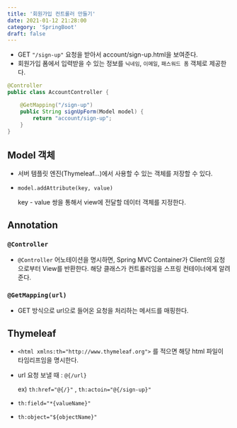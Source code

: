 ```yaml
---
title: '회원가입 컨트롤러 만들기'
date: 2021-01-12 21:28:00
category: 'SpringBoot'
draft: false
---  
```

- GET `"/sign-up"` 요청을 받아서 account/sign-up.html을 보여준다.
- 회원가입 폼에서 입력받을 수 있는 정보를 `닉네임`, `이메일`, `패스워드 폼` 객체로 제공한다.

```java
@Controller
public class AccountController {

    @GetMapping("/sign-up")
    public String signUpForm(Model model) {
        return "account/sign-up";
    }
}
```

## Model 객체

- 서버 템플릿 엔진(Thymeleaf...)에서 사용할 수 있는 객체를 저장할 수 있다.
- `model.addAttribute(key, value)`

    key - value 쌍을 통해서 view에 전달할 데이터 객체를 지정한다.

## Annotation

### `@Controller`

- `@Controller` 어노테이션을 명시하면, Spring MVC Container가 Client의 요청으로부터 View를 반환한다. 해당 클래스가 컨트롤러임을 스프링 컨테이너에게 알려준다.

### `@GetMapping(url)`

- GET 방식으로 url으로 들어온 요청을 처리하는 메서드를 매핑한다.

## Thymeleaf

- `<html xmlns:th="http://www.thymeleaf.org">` 를 적으면 해당 html 파일이 타임리프임을 명시한다.
- url 요청 보낼 때 : `@{/url}`

    ex) `th:href="@{/}"` , `th:actoin="@{/sign-up}"`

- `th:field="*{valueName}"`
- `th:object="${objectName}"`
